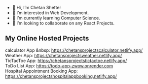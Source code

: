 - 👋 Hi, I’m Chetan Shetter
- 👀 I’m interested in Web Development.
- 🌱 I’m currently learning Computer Science.
- 💞️ I’m looking to collaborate on any React Projects.

## My Online Hosted Projects

calculator App &nbsp: https://chetansprojectscalculator.netlify.app/  
Weather App: https://chetansprojectsweather.netlify.app/  
TicTacToe App: https://chetansprojectstictactoe.netlify.app/  
ToDo List App: https://todo-app-zwow.onrender.com  
Hospital Appointment Booking App: https://chetansprojectshospitalappbooking.netlify.app/  

<!---
ChetanS07/ChetanS07 is a ✨ special ✨ repository because its `README.md` (this file) appears on your GitHub profile.
You can click the Preview link to take a look at your changes.
--->
